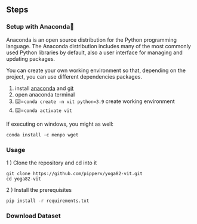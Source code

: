 ## Steps

### Setup with Anaconda🐍

Anaconda is an open source distribution for the Python programming language. The Anaconda distribution includes many of the most commonly used Python libraries by default, also a user interface for managing and updating packages.

You can create your own working environment so that, depending on the project, you can use different dependencies packages.

1. install [anaconda](https://www.anaconda.com/) and [git](https://git-scm.com)
1. open anaconda terminal
1. ⌨️=``conda create -n vit python=3.9`` create working environment
1. ⌨️=``conda activate vit``


If executing on windows, you might as well:

    conda install -c menpo wget

### Usage

1 ) Clone the repository and cd into it

```
git clone https://github.com/pipperv/yoga82-vit.git
cd yoga82-vit
```

2 ) Install the prerequisites

```
pip install -r requirements.txt
```

### Download Dataset